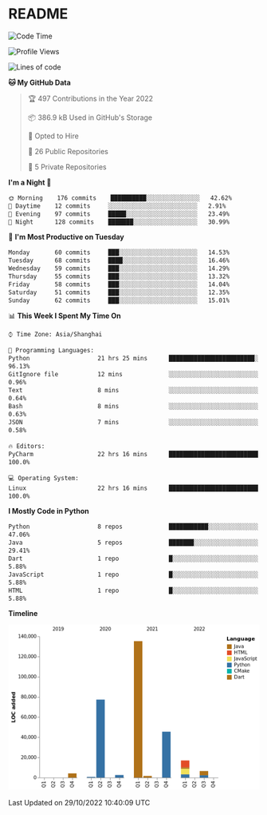 # README

<!--START_SECTION:waka-->
![Code Time](http://img.shields.io/badge/Code%20Time-284%20hrs%2026%20mins-blue)

![Profile Views](http://img.shields.io/badge/Profile%20Views-0-blue)

![Lines of code](https://img.shields.io/badge/From%20Hello%20World%20I%27ve%20Written-291%20Thousand%20lines%20of%20code-blue)

**🐱 My GitHub Data** 

> 🏆 497 Contributions in the Year 2022
 > 
> 📦 386.9 kB Used in GitHub's Storage 
 > 
> 💼 Opted to Hire
 > 
> 📜 26 Public Repositories 
 > 
> 🔑 5 Private Repositories  
 > 
**I'm a Night 🦉** 

```text
🌞 Morning    176 commits    ██████████░░░░░░░░░░░░░░░   42.62% 
🌆 Daytime    12 commits     ░░░░░░░░░░░░░░░░░░░░░░░░░   2.91% 
🌃 Evening    97 commits     █████░░░░░░░░░░░░░░░░░░░░   23.49% 
🌙 Night      128 commits    ███████░░░░░░░░░░░░░░░░░░   30.99%

```
📅 **I'm Most Productive on Tuesday** 

```text
Monday       60 commits     ███░░░░░░░░░░░░░░░░░░░░░░   14.53% 
Tuesday      68 commits     ████░░░░░░░░░░░░░░░░░░░░░   16.46% 
Wednesday    59 commits     ███░░░░░░░░░░░░░░░░░░░░░░   14.29% 
Thursday     55 commits     ███░░░░░░░░░░░░░░░░░░░░░░   13.32% 
Friday       58 commits     ███░░░░░░░░░░░░░░░░░░░░░░   14.04% 
Saturday     51 commits     ███░░░░░░░░░░░░░░░░░░░░░░   12.35% 
Sunday       62 commits     ███░░░░░░░░░░░░░░░░░░░░░░   15.01%

```


📊 **This Week I Spent My Time On** 

```text
⌚︎ Time Zone: Asia/Shanghai

💬 Programming Languages: 
Python                   21 hrs 25 mins      ████████████████████████░   96.13% 
GitIgnore file           12 mins             ░░░░░░░░░░░░░░░░░░░░░░░░░   0.96% 
Text                     8 mins              ░░░░░░░░░░░░░░░░░░░░░░░░░   0.64% 
Bash                     8 mins              ░░░░░░░░░░░░░░░░░░░░░░░░░   0.63% 
JSON                     7 mins              ░░░░░░░░░░░░░░░░░░░░░░░░░   0.58%

🔥 Editors: 
PyCharm                  22 hrs 16 mins      █████████████████████████   100.0%

💻 Operating System: 
Linux                    22 hrs 16 mins      █████████████████████████   100.0%

```

**I Mostly Code in Python** 

```text
Python                   8 repos             ███████████░░░░░░░░░░░░░░   47.06% 
Java                     5 repos             ███████░░░░░░░░░░░░░░░░░░   29.41% 
Dart                     1 repo              █░░░░░░░░░░░░░░░░░░░░░░░░   5.88% 
JavaScript               1 repo              █░░░░░░░░░░░░░░░░░░░░░░░░   5.88% 
HTML                     1 repo              █░░░░░░░░░░░░░░░░░░░░░░░░   5.88%

```


**Timeline**

![Chart not found](https://raw.githubusercontent.com/XeonHis/XeonHis/main/charts/bar_graph.png) 


 Last Updated on 29/10/2022 10:40:09 UTC
<!--END_SECTION:waka-->
